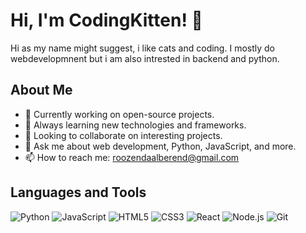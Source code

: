 # Hi, I'm CodingKitten! 👋

Hi as my name might suggest, i like cats and coding. I mostly do webdevelopmnent but i am also intrested in backend and python.
## About Me

- 🔭 Currently working on open-source projects.
- 🌱 Always learning new technologies and frameworks.
- 👯 Looking to collaborate on interesting projects.
- 💬 Ask me about web development, Python, JavaScript, and more.
- 📫 How to reach me: [roozendaalberend@gmail.com](mailto:roozendaalberend@gmail.com)

## Languages and Tools

![Python](https://img.shields.io/badge/-Python-000?&logo=Python)
![JavaScript](https://img.shields.io/badge/-JavaScript-000?&logo=JavaScript)
![HTML5](https://img.shields.io/badge/-HTML5-000?&logo=HTML5)
![CSS3](https://img.shields.io/badge/-CSS3-000?&logo=CSS3)
![React](https://img.shields.io/badge/-React-000?&logo=React)
![Node.js](https://img.shields.io/badge/-Node.js-000?&logo=Node.js)
![Git](https://img.shields.io/badge/-Git-000?&logo=Git)
